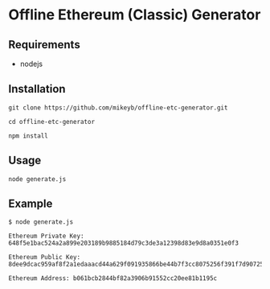 # Offline Ethereum (Classic) Generator

## Requirements

*  nodejs

## Installation

```
git clone https://github.com/mikeyb/offline-etc-generator.git

cd offline-etc-generator

npm install
```

## Usage

`node generate.js`

## Example

```
$ node generate.js

Ethereum Private Key: 648f5e1bac524a2a899e203189b9885184d79c3de3a12398d83e9d8a0351e0f3

Ethereum Public Key: 8dee9dcac959af8f2a1edaaacd44a629f091935866be44b7f3cc8075256f391f7d907252c72afbf754ed7611803df18a44dbaf01cf02fe5af86abc328fa5fd03

Ethereum Address: b061bcb2844bf82a3906b91552cc20ee81b1195c
```
